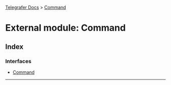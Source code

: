 [Telegrafer Docs](../README.md) > [Command](../modules/command.md)

# External module: Command

## Index

### Interfaces

* [Command](../interfaces/command.command-1.md)

---

